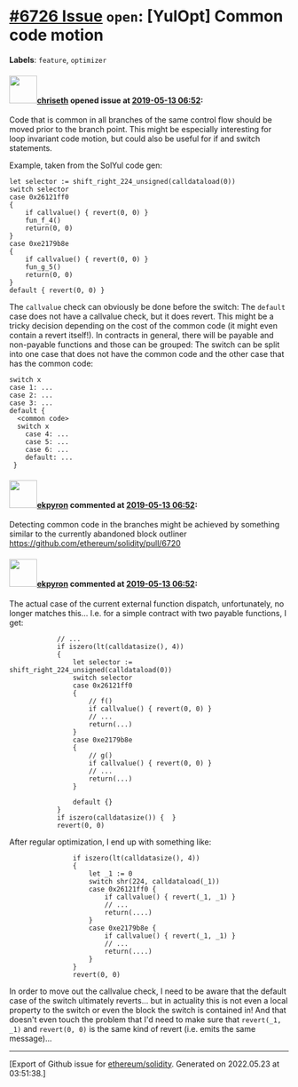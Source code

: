 # [\#6726 Issue](https://github.com/ethereum/solidity/issues/6726) `open`: [YulOpt] Common code motion
**Labels**: `feature`, `optimizer`


#### <img src="https://avatars.githubusercontent.com/u/9073706?v=4" width="50">[chriseth](https://github.com/chriseth) opened issue at [2019-05-13 06:52](https://github.com/ethereum/solidity/issues/6726):

Code that is common in all branches of the same control flow should be moved prior to the branch point. This might be especially interesting for loop invariant code motion, but could also be useful for if and switch statements.

Example, taken from the SolYul code gen:
```
let selector := shift_right_224_unsigned(calldataload(0))
switch selector
case 0x26121ff0
{
    if callvalue() { revert(0, 0) }
    fun_f_4()
    return(0, 0)
}
case 0xe2179b8e
{
    if callvalue() { revert(0, 0) }
    fun_g_5()
    return(0, 0)
}
default { revert(0, 0) }
```

The `callvalue` check can obviously be done before the switch: The `default` case does not have a callvalue check, but it does revert. This might be a tricky decision depending on the cost of the common code (it might even contain a revert itself!). In contracts in general, there will be payable and non-payable functions and those can be grouped: The switch can be split into one case that does not have the common code and the other case that has the common code:

```
switch x
case 1: ...
case 2: ...
case 3: ...
default {
  <common code>
  switch x
    case 4: ...
    case 5: ...
    case 6: ...
    default: ...
 }
```

#### <img src="https://avatars.githubusercontent.com/u/1347491?v=4" width="50">[ekpyron](https://github.com/ekpyron) commented at [2019-05-13 06:52](https://github.com/ethereum/solidity/issues/6726#issuecomment-527186586):

Detecting common code in the branches might be achieved by something similar to the currently abandoned block outliner https://github.com/ethereum/solidity/pull/6720

#### <img src="https://avatars.githubusercontent.com/u/1347491?v=4" width="50">[ekpyron](https://github.com/ekpyron) commented at [2019-05-13 06:52](https://github.com/ethereum/solidity/issues/6726#issuecomment-759587993):

The actual case of the current external function dispatch, unfortunately, no longer matches this...
I.e. for a simple contract with two payable functions, I get:
```
            // ...
            if iszero(lt(calldatasize(), 4))
            {
                let selector := shift_right_224_unsigned(calldataload(0))
                switch selector
                case 0x26121ff0
                {
                    // f()
                    if callvalue() { revert(0, 0) }
                    // ...
                    return(...)
                }
                case 0xe2179b8e
                {
                    // g()
                    if callvalue() { revert(0, 0) }
                    // ...
                    return(...)
                }

                default {}
            }
            if iszero(calldatasize()) {  }
            revert(0, 0)
```
After regular optimization, I end up with something like:
```
                if iszero(lt(calldatasize(), 4))
                {
                    let _1 := 0
                    switch shr(224, calldataload(_1))
                    case 0x26121ff0 {
                        if callvalue() { revert(_1, _1) }
                        // ...
                        return(....)
                    }
                    case 0xe2179b8e {
                        if callvalue() { revert(_1, _1) }
                        // ...
                        return(....)
                    }
                }
                revert(0, 0)
```

In order to move out the callvalue check, I need to be aware that the default case of the switch ultimately reverts... but in actuality this is not even a local property to the switch or even the block the switch is contained in!
And that doesn't even touch the problem that I'd need to make sure that ``revert(_1, _1)`` and ``revert(0, 0)`` is the same kind of revert (i.e. emits the same message)...


-------------------------------------------------------------------------------



[Export of Github issue for [ethereum/solidity](https://github.com/ethereum/solidity). Generated on 2022.05.23 at 03:51:38.]
